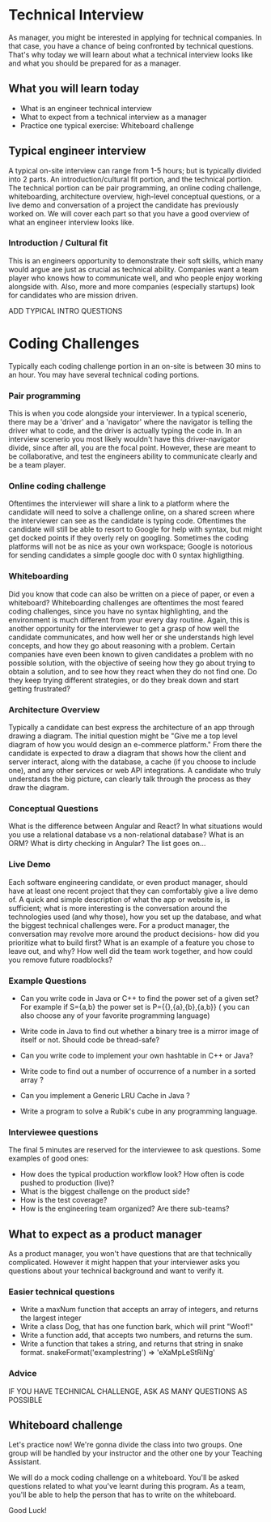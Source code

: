# Technical Interview

As manager, you might be interested in applying for technical companies. In that case, you have a chance of being confronted by technical questions. That's why today we will learn about what a technical interview looks like and what you should be prepared for as a manager.

## What you will learn today
* What is an engineer technical interview
* What to expect from a technical interview as a manager
* Practice one typical exercise: Whiteboard challenge

## Typical engineer interview
A typical on-site interview can range from 1-5 hours; but is typically divided into 2 parts. An introduction/cultural fit portion, and the technical portion. The technical portion can be pair programming, an online coding challenge, whiteboarding, architecture overview, high-level conceptual questions, or a live demo and conversation of a project the candidate has previously worked on. We will cover each part so that you have a good overview of what an engineer interview looks like.

### Introduction / Cultural fit
This is an engineers opportunity to demonstrate their soft skills, which many would argue are just as crucial as technical ability. Companies want a team player who knows how to communicate well, and who people enjoy working alongside with. Also, more and more companies (especially startups) look for candidates who are mission driven. 

ADD TYPICAL INTRO QUESTIONS

# Coding Challenges
Typically each coding challenge portion in an on-site is between 30 mins to an hour. You may have several technical coding portions. 

### Pair programming
This is when you code alongside your interviewer. In a typical scenerio, there may be a 'driver' and a 'navigator' where the navigator is telling the driver what to code, and the driver is actually typing the code in. In an interview scenerio you most likely wouldn't have this driver-navigator divide, since after all, you are the focal point. However, these are meant to be collaborative, and test the engineers ability to communicate clearly and be a team player. 

### Online coding challenge
Oftentimes the interviewer will share a link to a platform where the candidate will need to solve a challenge online, on a shared screen where the interviewer can see as the candidate is typing code. Oftentimes the candidate will still be able to resort to Google for help with syntax, but might get docked points if they overly rely on googling. Sometimes the coding platforms will not be as nice as your own workspace; Google is notorious for sending candidates a simple google doc with 0 syntax highligthing. 

### Whiteboarding
Did you know that code can also be written on a piece of paper, or even a whiteboard? Whiteboarding challenges are oftentimes the most feared coding challenges, since you have no syntax highlighting, and the environment is much different from your every day routine. Again, this is another opportunity for the interviewer to get a grasp of how well the candidate communicates, and how well her or she understands high level concepts, and how they go about reasoning with a problem. Certain companies have even been known to given candidates a problem with no possible solution, with the objective of seeing how they go about trying to obtain a solution, and to see how they react when they do not find one. Do they keep trying different strategies, or do they break down and start getting frustrated? 

### Architecture Overview
Typically a candidate can best express the architecture of an app through drawing a diagram. The initial question might be "Give me a top level diagram of how you would design an e-commerce platform." From there the candidate is expected to draw a diagram that shows how the client and server interact, along with the database, a cache (if you choose to include one), and any other services or web API integrations. A candidate who truly understands the big picture, can clearly talk through the process as they draw the diagram. 

### Conceptual Questions
What is the difference between Angular and React? In what situations would you use a relational database vs a non-relational database? What is an ORM? What is dirty checking in Angular? The list goes on...

### Live Demo
Each software engineering candidate, or even product manager, should have at least one recent project that they can comfortably give a live demo of. A quick and simple description of what the app or website is, is sufficient; what is more interesting is the conversation around the technologies used (and why those), how you set up the database, and what the biggest technical challenges were. For a product manager, the conversation may revolve more around the product decisions- how did you prioritize what to build first? What is an example of a feature you chose to leave out, and why? How well did the team work together, and how could you remove future roadblocks? 

### Example Questions

- Can you write code in Java or C++ to find the power set of a given set? For example if S={a,b} the power set is P={{},{a},{b},{a,b}} ( you can also choose any of your favorite programming language)

- Write code in Java to find out whether a binary tree is a mirror image of itself or not. Should code be thread-safe?

- Can you write code to implement your own hashtable in C++ or Java?

- Write code to find out a number of occurrence of a number in a sorted array ?

- Can you implement a Generic LRU Cache in Java ?

- Write a program to solve a Rubik's cube in any programming language.


### Interviewee questions
The final 5 minutes are reserved for the interviewee to ask questions. Some examples of good ones:
- How does the typical production workflow look? How often is code pushed to production (live)? 
- What is the biggest challenge on the product side?
- How is the test coverage?
- How is the engineering team organized? Are there sub-teams? 

## What to expect as a product manager
As a product manager, you won't have questions that are that technically complicated. However it might happen that your interviewer asks you questions about your technical background and want to verify it.

### Easier technical questions

- Write a maxNum function that accepts an array of integers, and returns the largest integer
- Write a class Dog, that has one function bark, which will print "Woof!"
- Write a function add, that accepts two numbers, and returns the sum. 
- Write a function that takes a string, and returns that string in snake format. snakeFormat('examplestring') => 'eXaMpLeStRiNg'

### Advice
IF YOU HAVE TECHNICAL CHALLENGE, ASK AS MANY QUESTIONS AS POSSIBLE

## Whiteboard challenge
Let's practice now! We're gonna divide the class into two groups. One group will be handled by your instructor and the other one by your Teaching Assistant.

We will do a mock coding challenge on a whiteboard. You'll be asked questions related to what you've learnt during this program. As a team, you'll be able to help the person that has to write on the whiteboard.

Good Luck!
